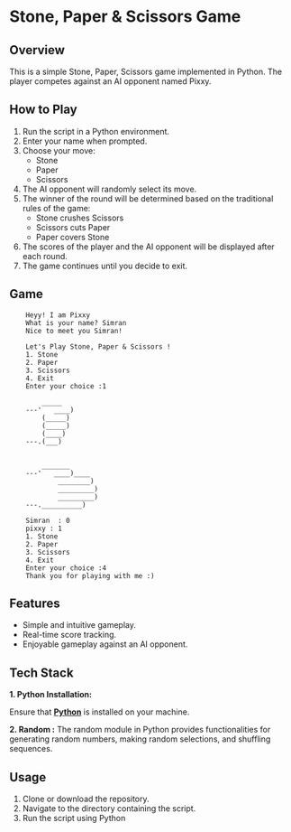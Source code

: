 # Stone, Paper & Scissors Game

## Overview

This is a simple Stone, Paper, Scissors game implemented in Python. The player competes against an AI opponent named Pixxy.

## How to Play

1. Run the script in a Python environment.
2. Enter your name when prompted.
3. Choose your move:
   - Stone
   - Paper
   - Scissors
4. The AI opponent will randomly select its move.
5. The winner of the round will be determined based on the traditional rules of the game:
   - Stone crushes Scissors
   - Scissors cuts Paper
   - Paper covers Stone
6. The scores of the player and the AI opponent will be displayed after each round.
7. The game continues until you decide to exit.

## Game

```
    Heyy! I am Pixxy
    What is your name? Simran
    Nice to meet you Simran! 

    Let's Play Stone, Paper & Scissors !
    1. Stone
    2. Paper
    3. Scissors
    4. Exit
    Enter your choice :1

        _____
    ---'   ____)
        (_____)
        (_____)
        (____)
    ---.(___)

    
        _______
    ---'   ____)____
            ________)
            _________)
            _________)
    ---.__________)

    Simran  : 0 
    pixxy : 1
    1. Stone
    2. Paper
    3. Scissors
    4. Exit
    Enter your choice :4
    Thank you for playing with me :)

```

## Features

- Simple and intuitive gameplay.
- Real-time score tracking.
- Enjoyable gameplay against an AI opponent.

## Tech Stack

**1. Python Installation:** 

Ensure that **[Python](https://www.python.org/)** is installed on your machine.

**2. Random :** The random module in Python provides functionalities for generating random numbers, making random selections, and shuffling sequences. 

## Usage

1. Clone or download the repository.
2. Navigate to the directory containing the script.
3. Run the script using Python
